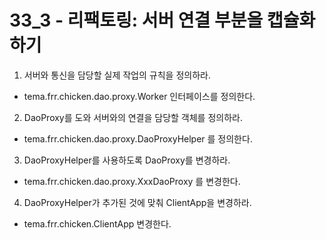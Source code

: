 # 33_3 - 리팩토링: 서버 연결 부분을 캡슐화하기

1) 서버와 통신을 담당할 실제 작업의 규칙을 정의하라.

- tema.frr.chicken.dao.proxy.Worker 인터페이스를 정의한다.

2) DaoProxy를 도와 서버와의 연결을 담당할 객체를 정의하라. 

- tema.frr.chicken.dao.proxy.DaoProxyHelper 를 정의한다.

3) DaoProxyHelper를 사용하도록 DaoProxy를 변경하라.

- tema.frr.chicken.dao.proxy.XxxDaoProxy 를 변경한다.

4) DaoProxyHelper가 추가된 것에 맞춰 ClientApp을 변경하라.

- tema.frr.chicken.ClientApp 변경한다.